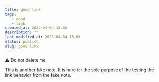 ```yaml
---
title: good link 
tags: 
   - good
   - link
created_at: 2023-04-04 12:00
description: ""
last_modified_at: 2023-04-04 18:00
status: publish
slug: good-link
---
```


⚠️ Do not delete me

This is another fake note. It is here for the sole purpose of the testing the
link behavior from the fake note.
